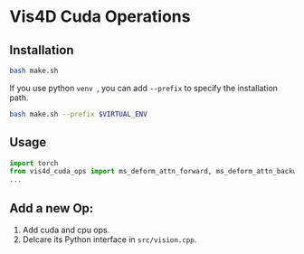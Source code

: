 # Vis4D Cuda Operations

## Installation
```bash
bash make.sh
```
If you use python `venv `, you can add `--prefix` to specify the installation path.
```bash
bash make.sh --prefix $VIRTUAL_ENV
```

## Usage
```python
import torch
from vis4d_cuda_ops import ms_deform_attn_forward, ms_deform_attn_backward
...
```

## Add a new Op:
1. Add cuda and cpu ops.
2. Delcare its Python interface in `src/vision.cpp`.
